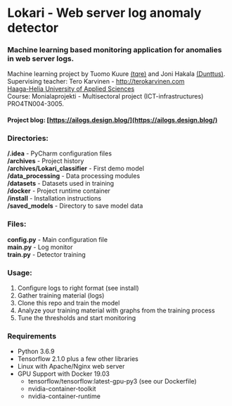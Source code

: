# Lokari - Web server log anomaly detector 
### Machine learning based monitoring application for anomalies in web server logs.

Machine learning project by Tuomo Kuure [(tqre)](https://tqre.wordpress.com/) and Joni Hakala [(Dunttus)](http://dunttus.com/).  
Supervising teacher: Tero Karvinen - http://terokarvinen.com  
[Haaga-Helia University of Applied Sciences](http://www.haaga-helia.fi/en/frontpage)  
Course: Monialaprojekti - Multisectoral project (ICT-infrastructures) PRO4TN004-3005.

#### Project blog: [https://ailogs.design.blog/](https://ailogs.design.blog/)
### Directories:
**/.idea** - PyCharm configuration files \
**/archives** - Project history \
**/archives/Lokari_classifier** - First demo model \
**/data_processing** - Data processing modules \
**/datasets** - Datasets used in training \
**/docker** - Project runtime container \
**/install** - Installation instructions \
**/saved_models** - Directory to save model data

### Files:
**config.py** - Main configuration file \
**main.py** - Log monitor \
**train.py** - Detector training

### Usage:
1. Configure logs to right format (see install)
2. Gather training material (logs)
3. Clone this repo and train the model
4. Analyze your training material with graphs from the training process
5. Tune the thresholds and start monitoring

### Requirements
* Python 3.6.9
* Tensorflow 2.1.0 plus a few other libraries
* Linux with Apache/Nginx web server
* GPU Support with Docker 19.03
  + tensorflow/tensorflow:latest-gpu-py3 (see our Dockerfile)
  + nvidia-container-toolkit
  + nvidia-container-runtime

